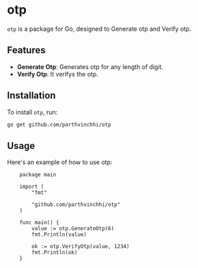 # otp

`otp` is a package for Go, designed to Generate otp and Verify otp.

## Features

- **Generate Otp**: Generates otp for any length of digit.
- **Verify Otp**: It verifys the otp.

## Installation 

To install `otp`, run:

```sh
go get github.com/parthvinchhi/otp
```

## Usage
Here's an example of how to use otp:

```
    package main

    import (
        "fmt"

        "github.com/parthvinchhi/otp"
    )

    func main() {
        value := otp.GenerateOtp(6)
        fmt.Println(value)

        ok := otp.VerifyOtp(value, 1234)
        fmt.Println(ok)
    }

```